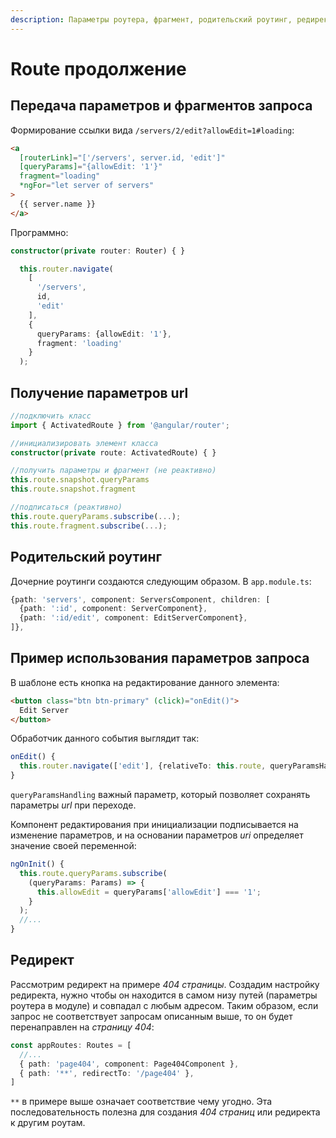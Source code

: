 ```yaml
---
description: Параметры роутера, фрагмент, родительский роутинг, редирект в Angular5.
---
```


# Route продолжение

## Передача параметров и фрагментов запроса

Формирование ссылки вида `/servers/2/edit?allowEdit=1#loading`:

```html
<a
  [routerLink]="['/servers', server.id, 'edit']"
  [queryParams]="{allowEdit: '1'}"
  fragment="loading"
  *ngFor="let server of servers"
>
  {{ server.name }}
</a>
```

Программно:

```typescript
constructor(private router: Router) { }

  this.router.navigate(
    [
      '/servers',
      id,
      'edit'
    ],
    {
      queryParams: {allowEdit: '1'},
      fragment: 'loading'
    }
  );
```

## Получение параметров url

```typescript
//подключить класс
import { ActivatedRoute } from '@angular/router';

//инициализировать элемент класса
constructor(private route: ActivatedRoute) { }

//получить параметры и фрагмент (не реактивно)
this.route.snapshot.queryParams
this.route.snapshot.fragment

//подписаться (реактивно)
this.route.queryParams.subscribe(...);
this.route.fragment.subscribe(...);
```

## Родительский роутинг

Дочерние роутинги создаются следующим образом. В `app.module.ts`:

```typescript
{path: 'servers', component: ServersComponent, children: [
  {path: ':id', component: ServerComponent},
  {path: ':id/edit', component: EditServerComponent},
]},
```

## Пример использования параметров запроса

В шаблоне есть кнопка на редактирование данного элемента:

```html
<button class="btn btn-primary" (click)="onEdit()">
  Edit Server
</button>
```

Обработчик данного события выглядит так:

```typescript
onEdit() {
  this.router.navigate(['edit'], {relativeTo: this.route, queryParamsHandling: 'preserve'});
}
```

`queryParamsHandling` важный параметр, который позволяет сохранять параметры _url_ при переходе.

Компонент редактирования при инициализации подписывается на изменение параметров, и на основании параметров _uri_ определяет значение своей переменной:

```typescript
ngOnInit() {
  this.route.queryParams.subscribe(
    (queryParams: Params) => {
      this.allowEdit = queryParams['allowEdit'] === '1';
    }
  );
  //...
}
```

## Редирект

Рассмотрим редирект на примере _404 страницы_. Создадим настройку редиректа, нужно чтобы он находится в самом низу путей (параметры роутера в модуле) и совпадал с любым адресом. Таким образом, если запрос не соответствует запросам описанным выше, то он будет перенаправлен на _страницу 404_:

```typescript
const appRoutes: Routes = [
  //...
  { path: 'page404', component: Page404Component },
  { path: '**', redirectTo: '/page404' },
]
```

`**` в примере выше означает соответствие чему угодно. Эта последовательность полезна для создания _404 страниц_ или редиректа к другим роутам.
